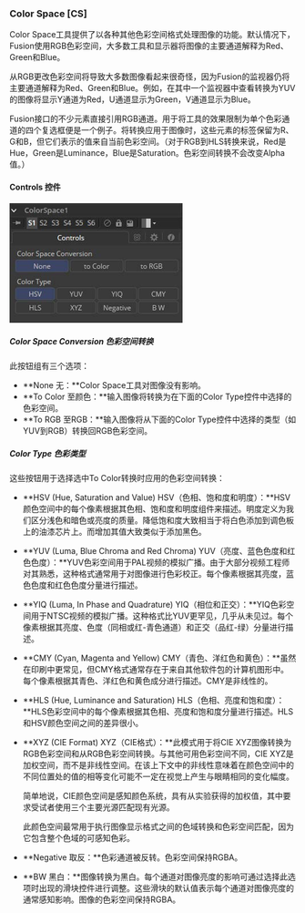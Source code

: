 ### Color Space [CS]

Color Space工具提供了以各种其他色彩空间格式处理图像的功能。默认情况下，Fusion使用RGB色彩空间，大多数工具和显示器将图像的主要通道解释为Red、Green和Blue。

从RGB更改色彩空间将导致大多数图像看起来很奇怪，因为Fusion的监视器仍将主要通道解释为Red、Green和Blue。例如，在其中一个监视器中查看转换为YUV的图像将显示Y通道为Red，U通道显示为Green，V通道显示为Blue。

Fusion接口的不少元素直接引用RGB通道。用于将工具的效果限制为单个色彩通道的四个复选框便是一个例子。将转换应用于图像时，这些元素的标签保留为R、G和B，但它们表示的值来自当前色彩空间。（对于RGB到HLS转换来说，Red是Hue，Green是Luminance，Blue是Saturation。色彩空间转换不会改变Alpha值。）

#### Controls 控件

![CS_Controls](images/CS_Controls.jpg)

##### Color Space Conversion 色彩空间转换

此按钮组有三个选项：

- **None 无：**Color Space工具对图像没有影响。
- **To Color 至颜色：**输入图像将转换为在下面的Color Type控件中选择的色彩空间。
- **To RGB 至RGB：**输入图像将从下面的Color Type控件中选择的类型（如YUV到RGB）转换回RGB色彩空间。

##### Color Type 色彩类型

这些按钮用于选择选中To Color转换时应用的色彩空间转换：

- **HSV (Hue, Saturation and Value) HSV（色相、饱和度和明度）：**HSV颜色空间中的每个像素根据其色相、饱和度和明度组件来描述。明度定义为我们区分浅色和暗色或亮度的质量。降低饱和度大致相当于将白色添加到调色板上的油漆芯片上。而增加其值大致类似于添加黑色。

- **YUV (Luma, Blue Chroma and Red Chroma) YUV（亮度、蓝色色度和红色色度）：**YUV色彩空间用于PAL视频的模拟广播。由于大部分视频工程师对其熟悉，这种格式通常用于对图像进行色彩校正。每个像素根据其亮度，蓝色色度和红色色度分量进行描述。

- **YIQ (Luma, In Phase and Quadrature) YIQ（相位和正交）：**YIQ色彩空间用于NTSC视频的模拟广播。这种格式比YUV更罕见，几乎从未见过。每个像素根据其亮度、色度（同相或红-青色通道）和正交（品红-绿）分量进行描述。

- **CMY (Cyan, Magenta and Yellow) CMY（青色、洋红色和黄色）：**虽然在印刷中更常见，但CMY格式通常存在于来自其他软件包的计算机图形中。每个像素根据其青色、洋红色和黄色成分进行描述。CMY是非线性的。

- **HLS (Hue, Luminance and Saturation) HLS（色相、亮度和饱和度）：**HLS色彩空间中的每个像素根据其色相、亮度和饱和度分量进行描述。HLS和HSV颜色空间之间的差异很小。

- **XYZ (CIE Format) XYZ（CIE格式）：**此模式用于将CIE XYZ图像转换为RGB色彩空间和从RGB色彩空间转换。与其他可用色彩空间不同，CIE XYZ是加权空间，而不是非线性空间。在该上下文中的非线性意味着在颜色空间中的不同位置处的值的相等变化可能不一定在视觉上产生与眼睛相同的变化幅度。

  简单地说，CIE颜色空间是感知颜色系统，具有从实验获得的加权值，其中要求受试者使用三个主要光源匹配现有光源。

  此颜色空间最常用于执行图像显示格式之间的色域转换和色彩空间匹配，因为它包含整个色域的可感知色彩。

- **Negative 取反：**色彩通道被反转。色彩空间保持RGBA。

- **BW 黑白：**图像转换为黑白。每个通道对图像亮度的影响可通过选择此选项时出现的滑块控件进行调整。这些滑块的默认值表示每个通道对图像亮度的通常感知影响。图像的色彩空间保持RGBA。
